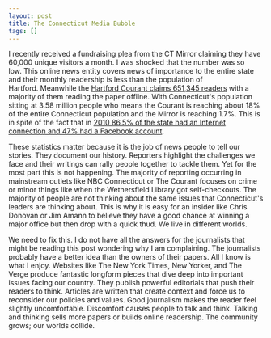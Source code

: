 ```yaml
---
layout: post
title: The Connecticut Media Bubble
tags: []
---
```

I recently received a fundraising plea from the CT Mirror claiming they have 60,000 unique visitors a month. I was shocked that the number was so low. This online news entity covers news of importance to the entire state and their monthly readership is less than the population of Hartford. Meanwhile the <a href="http://trb365.com/pdfs/hartford_overview.pdf">Hartford Courant claims 651,345 readers</a> with a majority of them reading the paper offline. With Connecticut's population sitting at 3.58 million people who means the Courant is reaching about 18% of the entire Connecticut population and the Mirror is reaching 1.7%. This is in spite of the fact that in <a href="http://www.internetworldstats.com/unitedstates.htm#CT">2010 86.5% of the state had an Internet connection and 47% had a Facebook account</a>.

These statistics matter because it is the job of news people to tell our stories. They document our history. Reporters highlight the challenges we face and their writings can rally people together to tackle them. Yet for the most part this is not happening. The majority of reporting occurring in mainstream outlets like NBC Connecticut or The Courant focuses on crime or minor things like when the Wethersfield Library got self-checkouts. The majority of people are not thinking about the same issues that Connecticut's leaders are thinking about. This is why it is easy for an insider like Chris Donovan or Jim Amann to believe they have a good chance at winning a major office but then drop with a quick thud. We live in different worlds.

We need to fix this. I do not have all the answers for the journalists that might be reading this post wondering why I am complaining. The journalists probably have a better idea than the owners of their papers. All I know is what I enjoy. Websites like The New York Times, New Yorker, and The Verge produce fantastic longform pieces that dive deep into important issues facing our country. They publish powerful editorials that push their readers to think. Articles are written that create context and force us to reconsider our policies and values. Good journalism makes the reader feel slightly uncomfortable. Discomfort causes people to talk and think. Talking and thinking sells more papers or builds online readership. The community grows; our worlds collide.
